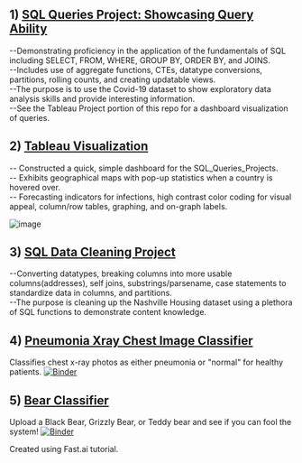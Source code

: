 
## 1) [SQL Queries Project: Showcasing Query Ability](https://github.com/CodesterEvans/Portfolio_Projects/blob/8c2e5046fad95c6a3ad18d603d87871974f42f2d/SQL_Queries_Project.sql)

--Demonstrating proficiency in the application of the fundamentals of SQL including SELECT, FROM, WHERE, GROUP BY, ORDER BY, and JOINS. \
--Includes use of aggregate functions, CTEs, datatype conversions, partitions, rolling counts, and creating updatable views.  \
--The purpose is to use the Covid-19 dataset to show exploratory data analysis skills and provide interesting information. \
--See the Tableau Project portion of this repo for a dashboard visualization of queries.

## 2) [Tableau Visualization](https://public.tableau.com/views/CovidStatisticsProject/Dashboard1?:language=en-US&:display_count=n&:origin=viz_share_link)

-- Constructed a quick, simple dashboard for the SQL_Queries_Projects.\
-- Exhibits geographical maps with pop-up statistics when a country is hovered over.\
-- Forecasting indicators for infections, high contrast color coding for visual appeal, column/row tables, graphing, and on-graph labels.

![image](https://user-images.githubusercontent.com/75640201/195998942-61674521-8d7b-4863-97e9-d818719e9590.png)


## 3) [SQL Data Cleaning Project](https://github.com/CodesterEvans/Portfolio_Projects/blob/8c2e5046fad95c6a3ad18d603d87871974f42f2d/SQL_Data_Cleaning_Project.sql)

--Converting datatypes, breaking columns into more usable columns(addresses), self joins, substrings/parsename, case statements to standardize data in columns, and partitions.\
--The purpose is cleaning up the Nashville Housing dataset using a plethora of SQL functions to demonstrate content knowledge.

## 4) [Pneumonia Xray Chest Image Classifier](https://github.com/CodesterEvans/pneumonia_xray_classifier.git)

Classifies chest x-ray photos as either pneumonia or "normal" for healthy patients.
[![Binder](https://mybinder.org/badge_logo.svg)](https://mybinder.org/v2/gh/CodesterEvans/pneumonia_xray_classifier/HEAD?urlpath=%2Fvoila%2Frender%2Fpneumonia_classifier.ipynb)

## 5) [Bear Classifier](https://github.com/CodesterEvans/Bear_Classifier.git)

Upload a Black Bear, Grizzly Bear, or Teddy bear and see if you can fool the system!
[![Binder](https://mybinder.org/badge_logo.svg)](https://mybinder.org/v2/gh/CodesterEvans/Bear_Classifier/HEAD?urlpath=%2Fvoila%2Frender%2FD_Bear_Classifier.ipynb)

Created using Fast.ai tutorial.
